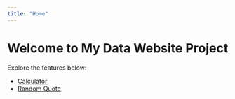 ```yaml
---
title: "Home"
---
```


# Welcome to My Data Website Project

Explore the features below:

- [Calculator](/calculator/)
- [Random Quote](/quote/)

